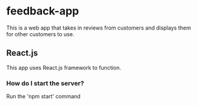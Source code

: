 # feedback-app
This is a web app that takes in reviews from customers and displays them for other customers to use.

## React.js
This app uses React.js framework to function.

### How do I start the server?
Run the 'npm start' command
